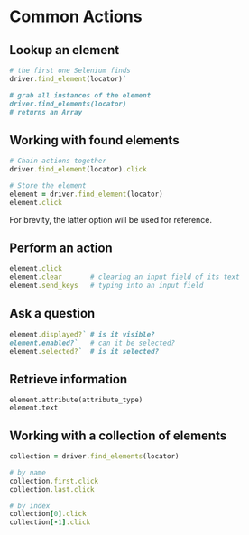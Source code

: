 # Common Actions

## Lookup an element

```ruby
# the first one Selenium finds
driver.find_element(locator)`

# grab all instances of the element
driver.find_elements(locator)
# returns an Array
```

## Working with found elements

```ruby
# Chain actions together
driver.find_element(locator).click

# Store the element
element = driver.find_element(locator)
element.click
```

For brevity, the latter option will be used for reference.

## Perform an action
```ruby
element.click
element.clear       # clearing an input field of its text
element.send_keys   # typing into an input field
```

## Ask a question
```ruby
element.displayed?` # is it visible?
element.enabled?`   # can it be selected?
element.selected?`  # is it selected?
```

## Retrieve information
`element.attribute(attribute_type)`  
`element.text`  

## Working with a collection of elements

```ruby
collection = driver.find_elements(locator)

# by name
collection.first.click
collection.last.click

# by index
collection[0].click
collection[-1].click
```
